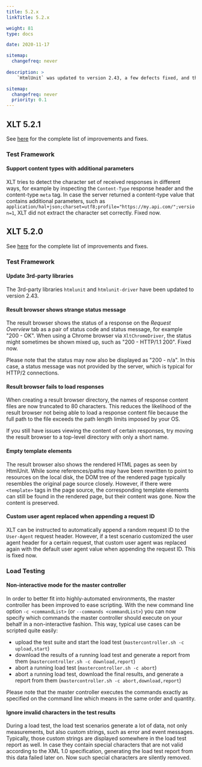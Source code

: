 ```yaml
---
title: 5.2.x
linkTitle: 5.2.x

weight: 81
type: docs

date: 2020-11-17

sitemap:
  changefreq: never
  
description: >
    `HtmlUnit` was updated to version 2.43, a few defects fixed, and the mastercontroller got a new non-interactive mode for easier use with scripts and CI/CDs.

sitemap:
  changefreq: never
  priority: 0.1
---
```


## XLT 5.2.1

See [here](https://github.com/Xceptance/XLT/milestone/7?closed=1) for the complete list of improvements and fixes.

### Test Framework

#### Support content types with additional parameters

XLT tries to detect the character set of received responses in different ways, for example by inspecting the `Content-Type` response header and the content-type `meta` tag. In case the server returned a content-type value that contains additional parameters, such as `application/hal+json;charset=utf8;profile="https://my.api.com/";version=1`, XLT did not extract the character set correctly. Fixed now.



## XLT 5.2.0

See [here](https://github.com/Xceptance/XLT/milestone/6?closed=1) for the complete list of improvements and fixes.

### Test Framework

#### Update 3rd-party libraries

The 3rd-party libraries `htmlunit` and `htmlunit-driver` have been updated to version 2.43.

#### Result browser shows strange status message

The result browser shows the status of a response on the _Request Overview_ tab as a pair of status code and status message, for example "200 - OK". When using a Chrome browser via `XltChromeDriver`, the status might sometimes be shown mixed up, such as "200 - HTTP/1.1 200". Fixed now.

Please note that the status may now also be displayed as "200 - n/a". In this case, a status message was not provided by the server, which is typical for HTTP/2 connections.

#### Result browser fails to load responses

When creating a result browser directory, the names of response content files are now truncated to 80 characters. This reduces the likelihood of the result browser not being able to load a response content file because the full path to the file exceeds the path length limits imposed by your OS.

If you still have issues viewing the content of certain responses, try moving the result browser to a top-level directory with only a short name.

#### Empty template elements

The result browser also shows the rendered HTML pages as seen by HtmlUnit. While some references/paths may have been rewritten to point to resources on the local disk, the DOM tree of the rendered page typically resembles the original page source closely. However, if there were `<template>` tags in the page source, the corresponding template elements can still be found in the rendered page, but their content was gone. Now the content is preserved.
 
#### Custom user agent replaced when appending a request ID

XLT can be instructed to automatically append a random request ID to the `User-Agent` request header. However, if a test scenario customized the user agent header for a certain request, that custom user agent was replaced again with the default user agent value when appending the request ID. This is fixed now.


### Load Testing

#### Non-interactive mode for the master controller

In order to better fit into highly-automated environments, the master controller has been improved to ease scripting. With the new command line option `-c <commandList>` (or `--commands <commandList>`) you can now specify which commands the master controller should execute on your behalf in a non-interactive fashion. This way, typical use cases can be scripted quite easily:

* upload the test suite and start the load test (`mastercontroller.sh -c upload,start`)
* download the results of a running load test and generate a report from them (`mastercontroller.sh -c download,report`)
* abort a running load test (`mastercontroller.sh -c abort`)
* abort a running load test, download the final results, and generate a report from them (`mastercontroller.sh -c abort,download,report`)

Please note that the master controller executes the commands exactly as specified on the command line which means in the same order and quantity.

#### Ignore invalid characters in the test results

During a load test, the load test scenarios generate a lot of data, not only measurements, but also custom strings, such as error and event messages. Typically, those custom strings are displayed somewhere in the load test report as well. In case they contain special characters that are not valid according to the XML 1.0 specification, generating the load test report from this data failed later on. Now such special characters are silently removed.